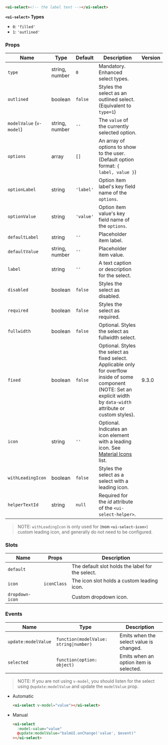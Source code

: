 ```html
<ui-select><!-- the label text --></ui-select>
```

**`<ui-select>` Types**

- `0`: `'filled'`
- `1`: `'outlined'`

### Props

| Name                     | Type           | Default   | Description                                                                                                                                                                  | Version |
| ------------------------ | -------------- | --------- | ---------------------------------------------------------------------------------------------------------------------------------------------------------------------------- | ------- |
| `type`                   | string, number | `0`       | Mandatory. Enhanced select types.                                                                                                                                            |         |
| `outlined`               | boolean        | `false`   | Styles the select as an outlined select. (Equivalent to `type=1`)                                                                                                            |         |
| `modelValue` (`v-model`) | string, number | `''`      | The `value` of the currently selected option.                                                                                                                                |         |
| `options`                | array          | `[]`      | An array of options to show to the user. (Default option format: `{ label, value }`)                                                                                         |         |
| `optionLabel`            | string         | `'label'` | Option item label's key field name of the `options`.                                                                                                                         |         |
| `optionValue`            | string         | `'value'` | Option item value's key field name of the `options`.                                                                                                                         |         |
| `defaultLabel`           | string         | `''`      | Placeholder item label.                                                                                                                                                      |         |
| `defaultValue`           | string, number | `''`      | Placeholder item value.                                                                                                                                                      |         |
| `label`                  | string         | `''`      | A text caption or description for the select.                                                                                                                                |         |
| `disabled`               | boolean        | `false`   | Styles the select as disabled.                                                                                                                                               |         |
| `required`               | boolean        | `false`   | Styles the select as required.                                                                                                                                               |         |
| `fullwidth`              | boolean        | `false`   | Optional. Styles the select as fullwidth select.                                                                                                                             |         |
| `fixed`                  | boolean        | `false`   | Optional. Styles the select as fixed select. Applicable only for overflow inside of some component (NOTE: Set an explicit width by `data-width` attribute or custom styles). | 9.3.0   |
| `icon`                   | string         | `''`      | Optional. Indicates an icon element with a leading icon. See [Material Icons](/#/icons) list.                                                                                |         |
| `withLeadingIcon`        | boolean        | `false`   | Styles the select as a select with a leading icon.                                                                                                                           |         |
| `helperTextId`           | string         | `null`    | Required for the _id_ attribute of the `<ui-select-helper>`.                                                                                                                 |         |

> NOTE: `withLeadingIcon` is only used for (**non `<ui-select-icon>`**) custom leading icon, and generally do not need to be configured.

### Slots

| Name            | Props       | Description                                      |
| --------------- | ----------- | ------------------------------------------------ |
| `default`       |             | The default slot holds the label for the select. |
| `icon`          | `iconClass` | The icon slot holds a custom leading icon.       |
| `dropdown-icon` |             | Custom dropdown icon.                            |

### Events

| Name                | Type                                   | Description                             |
| ------------------- | -------------------------------------- | --------------------------------------- |
| `update:modelValue` | `function(modelValue: string\|number)` | Emits when the select value is changed. |
| `selected`          | `function(option: object)`             | Emits when an option item is selected.  |

> NOTE: If you are not using `v-model`, you should listen for the select using `@update:modelValue` and update the `modelValue` prop.

- Automatic

  ```html
  <ui-select v-model="value"></ui-select>
  ```

- Manual

  ```html
  <ui-select
    :model-value="value"
    @update:modelValue="balmUI.onChange('value', $event)"
  ></ui-select>
  ```
